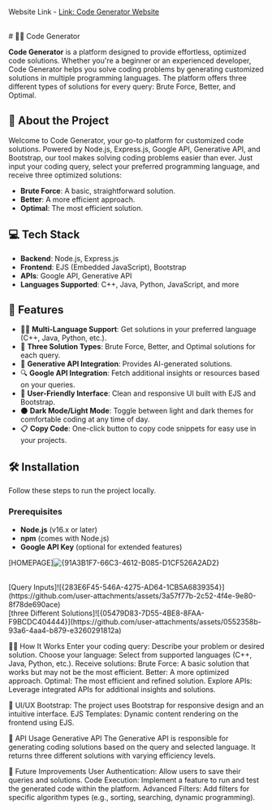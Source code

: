 Website Link - [Link: Code Generator Website](https://code-generator-website.vercel.app/code)

<br>
# 🧑‍💻 Code Generator

**Code Generator** is a platform designed to provide effortless, optimized code solutions. Whether you're a beginner or an experienced developer, Code Generator helps you solve coding problems by generating customized solutions in multiple programming languages. The platform offers three different types of solutions for every query: Brute Force, Better, and Optimal.

## 🚀 About the Project

Welcome to Code Generator, your go-to platform for customized code solutions. Powered by Node.js, Express.js, Google API, Generative API, and Bootstrap, our tool makes solving coding problems easier than ever. Just input your coding query, select your preferred programming language, and receive three optimized solutions:
- **Brute Force**: A basic, straightforward solution.
- **Better**: A more efficient approach.
- **Optimal**: The most efficient solution.

## 💻 Tech Stack

- **Backend**: Node.js, Express.js
- **Frontend**: EJS (Embedded JavaScript), Bootstrap
- **APIs**: Google API, Generative API
- **Languages Supported**: C++, Java, Python, JavaScript, and more

## 🎯 Features

- 🧑‍💻 **Multi-Language Support**: Get solutions in your preferred language (C++, Java, Python, etc.).
- 🚀 **Three Solution Types**: Brute Force, Better, and Optimal solutions for each query.
- 🧠 **Generative API Integration**: Provides AI-generated solutions.
- 🔍 **Google API Integration**: Fetch additional insights or resources based on your queries.
- 🎨 **User-Friendly Interface**: Clean and responsive UI built with EJS and Bootstrap.
- 🌑 **Dark Mode/Light Mode**: Toggle between light and dark themes for comfortable coding at any time of day.
- 📋 **Copy Code**: One-click button to copy code snippets for easy use in your projects.

## 🛠️ Installation

Follow these steps to run the project locally.

### Prerequisites

- **Node.js** (v16.x or later)
- **npm** (comes with Node.js)
- **Google API Key** (optional for extended features)

[HOMEPAGE]![{91A3B1F7-66C3-4612-B085-D1CF526A2AD2}](https://github.com/user-attachments/assets/d23e4955-54b1-4112-85f4-52a3d765964a)

</br>
[Query Inputs]![{283E6F45-546A-4275-AD64-1CB5A6839354}](https://github.com/user-attachments/assets/3a57f77b-2c52-4f4e-9e80-8f78de690ace)

</br>
[three Different Solutions]![{05479D83-7D55-4BE8-8FAA-F9BCDC404444}](https://github.com/user-attachments/assets/0552358b-93a6-4aa4-b879-e3260291812a)

</br>


🧑‍🏫 How It Works
Enter your coding query: Describe your problem or desired solution.
Choose your language: Select from supported languages (C++, Java, Python, etc.).
Receive solutions:
Brute Force: A basic solution that works but may not be the most efficient.
Better: A more optimized approach.
Optimal: The most efficient and refined solution.
Explore APIs: Leverage integrated APIs for additional insights and solutions.


🎨 UI/UX
Bootstrap: The project uses Bootstrap for responsive design and an intuitive interface.
EJS Templates: Dynamic content rendering on the frontend using EJS.


🔗 API Usage
Generative API
The Generative API is responsible for generating coding solutions based on the query and selected language. It returns three different solutions with varying efficiency levels.


🌟 Future Improvements
User Authentication: Allow users to save their queries and solutions.
Code Execution: Implement a feature to run and test the generated code within the platform.
Advanced Filters: Add filters for specific algorithm types (e.g., sorting, searching, dynamic programming).

